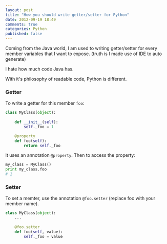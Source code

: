 ```yaml
---
layout: post
title: "How you should write getter/setter for Python"
date: 2012-09-19 18:49
comments: true
categories: Python
published: false
---
```


Coming from the Java world, I am used to writing getter/setter for every member variables that I want to expose. (truth is I made use of IDE to auto generate)

I hate how much code Java has.

With it's philosophy of readable code, Python is different. 

<!-- more -->

### Getter ###

To write a getter for this member `foo`:

``` python
class MyClass(object):
	
	def __init__(self):
		self._foo = 1

	@property
	def foo(self):
		return self._foo
```

It uses an annotation `@property`. Then to access the property:

``` python
my_class = MyClass()
print my_class.foo
# 1
```

### Setter ###

To set a memter, use the annotation `@foo.setter` (replace foo with your member name).

``` python
class MyClass(object):
	...

	@foo.setter
	def foo(self, value):
		self._foo = value
```

<!-- http://stackoverflow.com/questions/6618002/python-property-versus-getters-and-setters -->